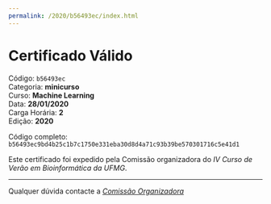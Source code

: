 ```yaml
---
permalink: /2020/b56493ec/index.html
---
```


# Certificado Válido

Código: `b56493ec`<br>
Categoria: **minicurso**<br>
Curso: **Machine Learning**<br>
Data: **28/01/2020**<br>
Carga Horária: **2**<br>
Edição: **2020**<br>


Código completo: `b56493ec9bd4b25c1b7c1750e331eba30d8d4a71c93b39be570301716c5e41d1`


Este certificado foi expedido pela Comissão organizadora do *IV Curso de Verão em Bioinformática da UFMG*.

----

Qualquer dúvida contacte a [_Comissão Organizadora_](<mailto:cursobioinfoufmg@gmail.com$subject=[Certificados]>)

